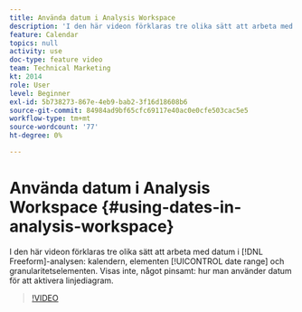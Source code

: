 ```yaml
---
title: Använda datum i Analysis Workspace
description: 'I den här videon förklaras tre olika sätt att arbeta med datum i Frihandsanalys: kalendern, datumintervallelementen och granularitetselementen. Visas inte, något pinsamt: hur man använder datum för att aktivera linjediagram. '
feature: Calendar
topics: null
activity: use
doc-type: feature video
team: Technical Marketing
kt: 2014
role: User
level: Beginner
exl-id: 5b738273-867e-4eb9-bab2-3f16d18608b6
source-git-commit: 84984ad9bf65cfc69117e40ac0e0cfe503cac5e5
workflow-type: tm+mt
source-wordcount: '77'
ht-degree: 0%

---
```


# Använda datum i Analysis Workspace {#using-dates-in-analysis-workspace}

I den här videon förklaras tre olika sätt att arbeta med datum i [!DNL Freeform]-analysen: kalendern, elementen [!UICONTROL date range] och granularitetselementen. Visas inte, något pinsamt: hur man använder datum för att aktivera linjediagram.

>[!VIDEO](https://video.tv.adobe.com/v/24136/?quality=12&learn=on)
